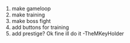 1. make gameloop
2. make training
3. make boss fight
4. add buttons for training
5. add prestige?
   Ok fine ill do it -TheMKeyHolder
